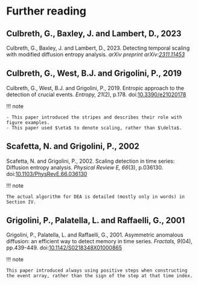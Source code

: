 # Further reading

## Culbreth, G., Baxley, J. and Lambert, D., 2023

Culbreth, G., Baxley, J. and Lambert, D., 2023. Detecting temporal scaling with modified diffusion entropy analysis. _arXiv preprint arXiv:[2311.11453](https://arxiv.org/abs/2311.11453)_

## Culbreth, G., West, B.J. and Grigolini, P., 2019

Culbreth, G., West, B.J. and Grigolini, P., 2019. Entropic approach to the detection of crucial events. _Entropy, 21_(2), p.178. doi:[10.3390/e21020178](https://doi.org/10.3390/e21020178)

!!! note

    - This paper introduced the stripes and describes their role with figure examples.
    - This paper used $\eta$ to denote scaling, rather than $\delta$.

## Scafetta, N. and Grigolini, P., 2002

Scafetta, N. and Grigolini, P., 2002. Scaling detection in time series: Diffusion entropy analysis. _Physical Review E, 66_(3), p.036130. doi:[10.1103/PhysRevE.66.036130](https://doi.org/10.1103/PhysRevE.66.036130)

!!! note

    The actual algorithm for DEA is detailed (mostly only in words) in Section IV.

## Grigolini, P., Palatella, L. and Raffaelli, G., 2001

Grigolini, P., Palatella, L. and Raffaelli, G., 2001. Asymmetric anomalous diffusion: an efficient way to detect memory in time series. _Fractals, 9_(04), pp.439-449. doi:[10.1142/S0218348X01000865](https://doi.org/10.1142/S0218348X01000865)

!!! note

    This paper introduced always using positive steps when constructing the event array, rather than the sign of the step at that time index.
